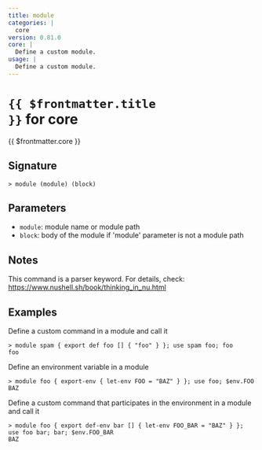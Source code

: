 ```yaml
---
title: module
categories: |
  core
version: 0.81.0
core: |
  Define a custom module.
usage: |
  Define a custom module.
---
```


# <code>{{ $frontmatter.title }}</code> for core

<div class='command-title'>{{ $frontmatter.core }}</div>

## Signature

```> module (module) (block)```

## Parameters

 -  `module`: module name or module path
 -  `block`: body of the module if 'module' parameter is not a module path

## Notes
This command is a parser keyword. For details, check:
  https://www.nushell.sh/book/thinking_in_nu.html
## Examples

Define a custom command in a module and call it
```shell
> module spam { export def foo [] { "foo" } }; use spam foo; foo
foo
```

Define an environment variable in a module
```shell
> module foo { export-env { let-env FOO = "BAZ" } }; use foo; $env.FOO
BAZ
```

Define a custom command that participates in the environment in a module and call it
```shell
> module foo { export def-env bar [] { let-env FOO_BAR = "BAZ" } }; use foo bar; bar; $env.FOO_BAR
BAZ
```
